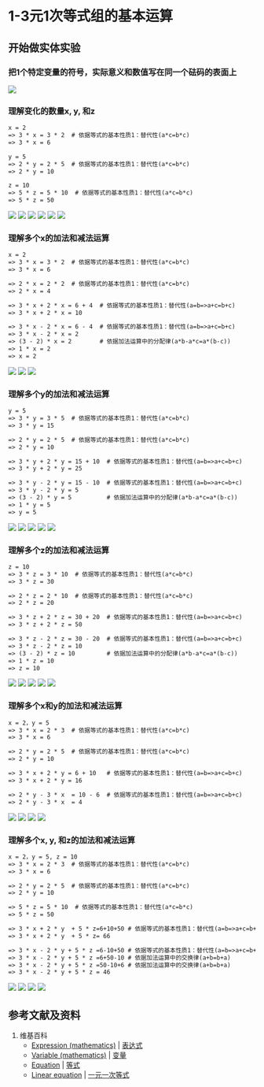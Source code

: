 # 1-3元1次等式组的基本运算

## 开始做实体实验

###  把1个特定变量的符号，实际意义和数值写在同一个砝码的表面上
![](/images/函数与解析几何/n个未知数和n次幂的等式/1-3元1次等式组的基本运算/0a1.jpg)

### 理解变化的数量x, y, 和z
```html
x = 2
=> 3 * x = 3 * 2  # 依据等式的基本性质1：替代性(a*c=b*c)
=> 3 * x = 6

y = 5
=> 2 * y = 2 * 5  # 依据等式的基本性质1：替代性(a*c=b*c)
=> 2 * y = 10

z = 10
=> 5 * z = 5 * 10  # 依据等式的基本性质1：替代性(a*c=b*c)
=> 5 * z = 50
```

![](/images/函数与解析几何/n个未知数和n次幂的等式/1-3元1次等式组的基本运算/1a1.jpg)
![](/images/函数与解析几何/n个未知数和n次幂的等式/1-3元1次等式组的基本运算/1a2.jpg)
![](/images/函数与解析几何/n个未知数和n次幂的等式/1-3元1次等式组的基本运算/1a3.jpg)
![](/images/函数与解析几何/n个未知数和n次幂的等式/1-3元1次等式组的基本运算/1a4.jpg)
![](/images/函数与解析几何/n个未知数和n次幂的等式/1-3元1次等式组的基本运算/1a5.jpg)
![](/images/函数与解析几何/n个未知数和n次幂的等式/1-3元1次等式组的基本运算/1a6.jpg)

### 理解多个x的加法和减法运算
```html
x = 2
=> 3 * x = 3 * 2  # 依据等式的基本性质1：替代性(a*c=b*c)
=> 3 * x = 6

=> 2 * x = 2 * 2  # 依据等式的基本性质1：替代性(a*c=b*c)
=> 2 * x = 4

=> 3 * x + 2 * x = 6 + 4  # 依据等式的基本性质1：替代性(a=b=>a+c=b+c)
=> 3 * x + 2 * x = 10

=> 3 * x - 2 * x = 6 - 4  # 依据等式的基本性质1：替代性(a=b=>a+c=b+c)
=> 3 * x - 2 * x = 2	  
=> (3 - 2) * x = 2 		  # 依据加法运算中的分配律(a*b-a*c=a*(b-c))
=> 1 * x = 2 
=> x = 2
```

![](/images/函数与解析几何/n个未知数和n次幂的等式/1-3元1次等式组的基本运算/2a1.jpg)
![](/images/函数与解析几何/n个未知数和n次幂的等式/1-3元1次等式组的基本运算/2a2.jpg)
![](/images/函数与解析几何/n个未知数和n次幂的等式/1-3元1次等式组的基本运算/2a3.jpg)

### 理解多个y的加法和减法运算
```html
y = 5
=> 3 * y = 3 * 5  # 依据等式的基本性质1：替代性(a*c=b*c)
=> 3 * y = 15

=> 2 * y = 2 * 5  # 依据等式的基本性质1：替代性(a*c=b*c)
=> 2 * y = 10

=> 3 * y + 2 * y = 15 + 10  # 依据等式的基本性质1：替代性(a=b=>a+c=b+c)
=> 3 * y + 2 * y = 25

=> 3 * y - 2 * y = 15 - 10  # 依据等式的基本性质1：替代性(a=b=>a+c=b+c)
=> 3 * y - 2 * y = 5	    
=> (3 - 2) * y = 5 			# 依据加法运算中的分配律(a*b-a*c=a*(b-c))
=> 1 * y = 5 
=> y = 5
```

![](/images/函数与解析几何/n个未知数和n次幂的等式/1-3元1次等式组的基本运算/3a1.jpg)
![](/images/函数与解析几何/n个未知数和n次幂的等式/1-3元1次等式组的基本运算/3a2.jpg)
![](/images/函数与解析几何/n个未知数和n次幂的等式/1-3元1次等式组的基本运算/3a3.jpg)
![](/images/函数与解析几何/n个未知数和n次幂的等式/1-3元1次等式组的基本运算/3a4.jpg)
![](/images/函数与解析几何/n个未知数和n次幂的等式/1-3元1次等式组的基本运算/3a5.jpg)

### 理解多个z的加法和减法运算
```html
z = 10
=> 3 * z = 3 * 10  # 依据等式的基本性质1：替代性(a*c=b*c)
=> 3 * z = 30

=> 2 * z = 2 * 10  # 依据等式的基本性质1：替代性(a*c=b*c)
=> 2 * z = 20

=> 3 * z + 2 * z = 30 + 20  # 依据等式的基本性质1：替代性(a=b=>a+c=b+c)
=> 3 * z + 2 * z = 50

=> 3 * z - 2 * z = 30 - 20  # 依据等式的基本性质1：替代性(a=b=>a+c=b+c)
=> 3 * z - 2 * z = 10	    
=> (3 - 2) * z = 10 		# 依据加法运算中的分配律(a*b-a*c=a*(b-c))
=> 1 * z = 10 
=> z = 10
```

![](/images/函数与解析几何/n个未知数和n次幂的等式/1-3元1次等式组的基本运算/4a1.jpg)
![](/images/函数与解析几何/n个未知数和n次幂的等式/1-3元1次等式组的基本运算/4a2.jpg)
![](/images/函数与解析几何/n个未知数和n次幂的等式/1-3元1次等式组的基本运算/4a3.jpg)
![](/images/函数与解析几何/n个未知数和n次幂的等式/1-3元1次等式组的基本运算/4a4.jpg)
![](/images/函数与解析几何/n个未知数和n次幂的等式/1-3元1次等式组的基本运算/4a5.jpg)

### 理解多个x和y的加法和减法运算
```html
x = 2，y = 5
=> 3 * x = 2 * 3  # 依据等式的基本性质1：替代性(a*c=b*c)
=> 3 * x = 6

=> 2 * y = 2 * 5  # 依据等式的基本性质1：替代性(a*c=b*c)
=> 2 * y = 10

=> 3 * x + 2 * y = 6 + 10	# 依据等式的基本性质1：替代性(a=b=>a+c=b+c)
=> 3 * x + 2 * y = 16

=> 2 * y - 3 * x  = 10 - 6	# 依据等式的基本性质1：替代性(a=b=>a+c=b+c)
=> 2 * y - 3 * x  = 4
```

![](/images/函数与解析几何/n个未知数和n次幂的等式/1-3元1次等式组的基本运算/5a1.jpg)
![](/images/函数与解析几何/n个未知数和n次幂的等式/1-3元1次等式组的基本运算/5a2.jpg)
![](/images/函数与解析几何/n个未知数和n次幂的等式/1-3元1次等式组的基本运算/5a3.jpg)
![](/images/函数与解析几何/n个未知数和n次幂的等式/1-3元1次等式组的基本运算/5a4.jpg)

### 理解多个x, y, 和z的加法和减法运算
```html
x = 2，y = 5, z = 10
=> 3 * x = 2 * 3  # 依据等式的基本性质1：替代性(a*c=b*c)
=> 3 * x = 6

=> 2 * y = 2 * 5  # 依据等式的基本性质1：替代性(a*c=b*c)
=> 2 * y = 10

=> 5 * z = 5 * 10  # 依据等式的基本性质1：替代性(a*c=b*c)
=> 5 * z = 50

=> 3 * x + 2 * y  + 5 * z=6+10+50 # 依据等式的基本性质1：替代性(a=b=>a+c=b+c)
=> 3 * x + 2 * y  + 5 * z= 66

=> 3 * x - 2 * y + 5 * z =6-10+50 # 依据等式的基本性质1：替代性(a=b=>a+c=b+c)
=> 3 * x - 2 * y + 5 * z =6+50-10 # 依据加法运算中的交换律(a+b=b+a)
=> 3 * x - 2 * y + 5 * z =50-10+6 # 依据加法运算中的交换律(a+b=b+a)
=> 3 * x - 2 * y + 5 * z = 46
```

![](/images/函数与解析几何/n个未知数和n次幂的等式/1-3元1次等式组的基本运算/6a1.jpg)
![](/images/函数与解析几何/n个未知数和n次幂的等式/1-3元1次等式组的基本运算/6a2.jpg)
![](/images/函数与解析几何/n个未知数和n次幂的等式/1-3元1次等式组的基本运算/6a3.jpg)
![](/images/函数与解析几何/n个未知数和n次幂的等式/1-3元1次等式组的基本运算/6a4.jpg)

## 参考文献及资料

1. 维基百科
	- [Expression (mathematics)](https://en.wikipedia.org/wiki/Expression_(mathematics)) | [表达式](https://zh.wikipedia.org/wiki/%E8%A1%A8%E9%81%94%E5%BC%8F) 
	- [Variable (mathematics)](https://en.wikipedia.org/wiki/Variable_(mathematics)) | [变量](https://zh.wikipedia.org/wiki/%E8%AE%8A%E6%95%B8) 
	- [Equation](https://en.wikipedia.org/wiki/Equation) |  [等式](https://zh.wikipedia.org/wiki/%E6%96%B9%E7%A8%8B) 
	- [Linear equation](https://en.wikipedia.org/wiki/Linear_equation) | [一元一次等式](https://zh.wikipedia.org/wiki/%E4%B8%80%E6%AC%A1%E6%96%B9%E7%A8%8B#%E4%B8%80%E5%85%83%E4%B8%80%E6%AC%A1%E6%96%B9%E7%A8%8B%E5%BC%8F) 